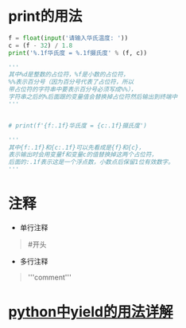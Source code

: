 # print的用法
```python
f = float(input('请输入华氏温度: '))
c = (f - 32) / 1.8
print('%.1f华氏度 = %.1f摄氏度' % (f, c))

'''
其中%d是整数的占位符，%f是小数的占位符，
%%表示百分号（因为百分号代表了占位符，所以
带占位符的字符串中要表示百分号必须写成%%），
字符串之后的%后面跟的变量值会替换掉占位符然后输出到终端中
'''


# print(f'{f:.1f}华氏度 = {c:.1f}摄氏度')

'''
其中{f:.1f}和{c:.1f}可以先看成是{f}和{c}，
表示输出时会用变量f和变量c的值替换掉这两个占位符，
后面的:.1f表示这是一个浮点数，小数点后保留1位有效数字。
'''


```
# 注释
- 单行注释 
> #开头
- 多行注释 
> '''comment'''


# [python中yield的用法详解](https://blog.csdn.net/mieleizhi0522/article/details/82142856)
